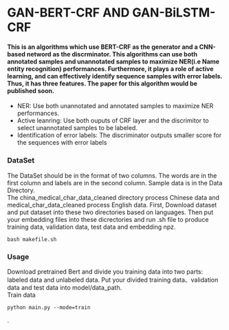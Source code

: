 # GAN-BERT-CRF AND GAN-BiLSTM-CRF
#### This is an algorithms which use BERT-CRF as the generator and a CNN-based netword as the discrminator. This algorithms can use both annotated samples and unannotated samples to maximize NER(i.e Name entity recognition) performances. Furthermore, it plays a role of active learning, and can effectively identify sequence samples with error labels. Thus, it has three features. The paper for this algorithm would be published soon.
* NER: Use both unannotated and annotated samples to maximize NER performances.
* Active leanring: Use both ouputs of CRF layer and the discrimitor to select unannotated samples to be labeled.
* Identification of error labels: The discriminator outputs smaller score for the sequences with error labels

### DataSet
The DataSet should be in the format of two columns. The words are in the first column and labels are in the second column. Sample data is in the Data Directory.<br>
The china_medical_char_data_cleaned directory process Chinese data and medical_char_data_cleaned process English data. First, Download dataset and put dataset into these two directories based on languages. Then put your embedding files into these dicrectories and  run .sh file to produce training data, validation data, test data and embedding npz.
```
bash makefile.sh
```

### Usage
Download pretrained Bert and divide you training data into two parts: labeled data and unlabeled data. Put your divided training data、validation data and test data into model/data_path.<br>
Train data
```
python main.py --mode=train
```


.
